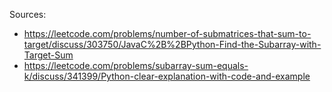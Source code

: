 
Sources:
- https://leetcode.com/problems/number-of-submatrices-that-sum-to-target/discuss/303750/JavaC%2B%2BPython-Find-the-Subarray-with-Target-Sum
- https://leetcode.com/problems/subarray-sum-equals-k/discuss/341399/Python-clear-explanation-with-code-and-example
